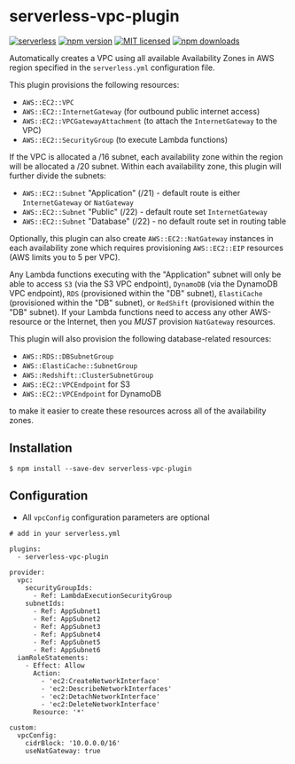 # serverless-vpc-plugin

[![serverless](http://public.serverless.com/badges/v3.svg)](http://www.serverless.com)
[![npm version](https://badge.fury.io/js/serverless-vpc-plugin.svg)](https://badge.fury.io/js/serverless-vpc-plugin)
[![MIT licensed](https://img.shields.io/badge/license-MIT-blue.svg)](https://raw.githubusercontent.com/smoketurner/serverless-vpc-plugin/master/LICENSE)
[![npm downloads](https://img.shields.io/npm/dt/serverless-vpc-plugin.svg?style=flat)](https://www.npmjs.com/package/serverless-vpc-plugin)

Automatically creates a VPC using all available Availability Zones in AWS region specified in the `serverless.yml` configuration file.

This plugin provisions the following resources:

* `AWS::EC2::VPC`
* `AWS::EC2::InternetGateway` (for outbound public internet access)
* `AWS::EC2::VPCGatewayAttachment` (to attach the `InternetGateway` to the VPC)
* `AWS::EC2::SecurityGroup` (to execute Lambda functions)

If the VPC is allocated a /16 subnet, each availability zone within the region will be allocated a /20 subnet. Within each availability zone, this plugin will further divide the subnets: 

* `AWS::EC2::Subnet` "Application" (/21) - default route is either `InternetGateway` or `NatGateway`
* `AWS::EC2::Subnet` "Public" (/22) - default route set `InternetGateway`
* `AWS::EC2::Subnet` "Database" (/22) - no default route set in routing table

Optionally, this plugin can also create `AWS::EC2::NatGateway` instances in each availability zone which requires provisioning `AWS::EC2::EIP` resources (AWS limits you to 5 per VPC).

Any Lambda functions executing with the "Application" subnet will only be able to access `S3` (via the S3 VPC endpoint), `DynamoDB` (via the DynamoDB VPC endpoint), `RDS` (provisioned within the "DB" subnet), `ElastiCache` (provisioned within the "DB" subnet), or `RedShift` (provisioned within the "DB" subnet). If your Lambda functions need to access any other AWS-resource or the Internet, then you *MUST* provision `NatGateway` resources.

This plugin will also provision the following database-related resources:

* `AWS::RDS::DBSubnetGroup`
* `AWS::ElastiCache::SubnetGroup`
* `AWS::Redshift::ClusterSubnetGroup`
* `AWS::EC2::VPCEndpoint` for S3
* `AWS::EC2::VPCEndpoint` for DynamoDB

to make it easier to create these resources across all of the availability zones.

## Installation

```
$ npm install --save-dev serverless-vpc-plugin
```

## Configuration

* All `vpcConfig` configuration parameters are optional

```
# add in your serverless.yml

plugins:
  - serverless-vpc-plugin

provider:
  vpc:
    securityGroupIds:
      - Ref: LambdaExecutionSecurityGroup
    subnetIds:
      - Ref: AppSubnet1
      - Ref: AppSubnet2
      - Ref: AppSubnet3
      - Ref: AppSubnet4
      - Ref: AppSubnet5
      - Ref: AppSubnet6
  iamRoleStatements:
    - Effect: Allow
      Action:
        - 'ec2:CreateNetworkInterface'
        - 'ec2:DescribeNetworkInterfaces'
        - 'ec2:DetachNetworkInterface'
        - 'ec2:DeleteNetworkInterface'
      Resource: '*'

custom:
  vpcConfig:
    cidrBlock: '10.0.0.0/16'
    useNatGateway: true
```

